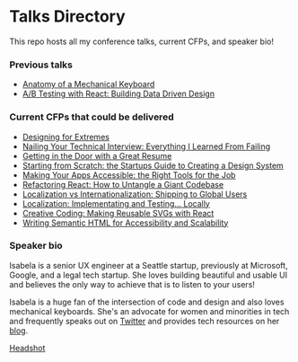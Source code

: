 # Talks Directory
This repo hosts all my conference talks, current CFPs, and speaker bio!

### Previous talks
* [Anatomy of a Mechanical Keyboard](https://github.com/isabelacmor/talks/blob/master/anatomy-of-a-mechanical-keyboard.md)
* [A/B Testing with React: Building Data Driven Design](https://github.com/isabelacmor/talks/blob/master/ab-testing-in-react.md)

### Current CFPs that could be delivered
* [Designing for Extremes](https://github.com/isabelacmor/talks/blob/master/designing-for-extremes.md)
* [Nailing Your Technical Interview: Everything I Learned From Failing](https://github.com/isabelacmor/talks/blob/master/nailing-your-technical-interview.md)
* [Getting in the Door with a Great Resume](https://github.com/isabelacmor/talks/blob/master/getting-in-the-door-with-a-great-resume.md)
* [Starting from Scratch: the Startups Guide to Creating a Design System](https://github.com/isabelacmor/talks/blob/master/startups-guide-to-creating-a-design-system.md)
* [Making Your Apps Accessible: the Right Tools for the Job](https://github.com/isabelacmor/talks/blob/master/making-your-apps-accessible.md)
* [Refactoring React: How to Untangle a Giant Codebase](https://github.com/isabelacmor/talks/blob/master/refactoring-react-how-to-untangle-a-giant-codebase.md)
* [Localization vs Internationalization: Shipping to Global Users](https://github.com/isabelacmor/talks/blob/master/localization-vs-internatonalize.md)
* [Localization: Implementating and Testing... Locally](https://github.com/isabelacmor/talks/blob/master/localization-implementation-and-testing.md)
* [Creative Coding: Making Reusable SVGs with React](https://github.com/isabelacmor/talks/blob/master/making-reusable-svgs-with-react.md)
* [Writing Semantic HTML for Accessibility and Scalability](https://github.com/isabelacmor/talks/blob/master/semantic-html.md)

### Speaker bio

Isabela is a senior UX engineer at a Seattle startup, previously at Microsoft, Google, and a legal tech startup. She loves building beautiful and usable UI and believes the only way to achieve that is to listen to your users! 

Isabela is a huge fan of the intersection of code and design and also loves mechanical keyboards. She's an advocate for women and minorities in tech and frequently speaks out on [Twitter](https://twitter.com/isabelacmor) and provides tech resources on her [blog](https://isabela.dev).

[Headshot](https://scontent.ftpa1-1.fna.fbcdn.net/v/t1.0-9/53556665_1667720256692090_6133194117364056064_o.jpg?_nc_cat=101&_nc_oc=AQlSZrO4TI4Uzk1ixYnvwqmCLHc3fdyDRkvocVGHdYvnCT-nJuO3jR9QH9eXB45l8U-7HkKa7kTWJdRB2b0xiElo&_nc_ht=scontent.ftpa1-1.fna&oh=2ea9283c76e7f3389b98f7873d1d0718&oe=5D84E910)
